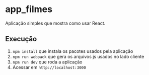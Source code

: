 # app_filmes

Aplicação simples que mostra como usar React.

## Execução

1. `npm install` que instala os pacotes usados pela aplicação
2. `npm run webpack` que gera os arquivos js usados no lado cliente
3. `npm run dev` que roda a aplicação
4. Acessar em `http://localhost:3000`
